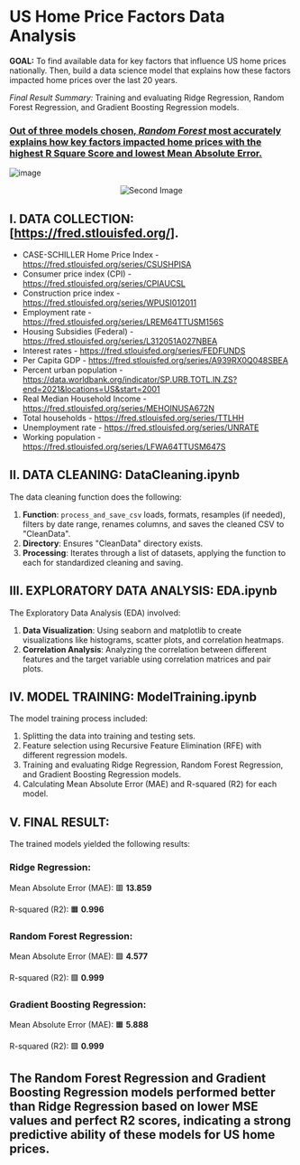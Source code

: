﻿# US Home Price Factors Data Analysis

**GOAL:** To find available data for key factors that influence US home prices nationally. Then, build a data science model that explains how these factors impacted home prices over the last 20 years. 

*Final Result Summary:* Training and evaluating Ridge Regression, Random Forest Regression, and Gradient Boosting Regression models. 
### <u>Out of three models chosen, <em>Random Forest</em> most accurately explains how key factors impacted home prices with the highest R Square Score and lowest Mean Absolute Error.</u>

![image](https://github.com/eKeiran/US_Home_Price_Factors_Data_Analysis/assets/34791715/a04df742-c540-4975-a284-2c04d8d326d2)

<p align="center">
  <img src="https://github.com/eKeiran/US_Home_Price_Factors_Data_Analysis/assets/34791715/2028256c-bf76-4da2-b0a7-07a6781df401" alt="Second Image">
</p>

## I. DATA COLLECTION: [https://fred.stlouisfed.org/].

- CASE-SCHILLER Home Price Index - https://fred.stlouisfed.org/series/CSUSHPISA
- Consumer price index (CPI) - https://fred.stlouisfed.org/series/CPIAUCSL
- Construction price index - https://fred.stlouisfed.org/series/WPUSI012011
- Employment rate - https://fred.stlouisfed.org/series/LREM64TTUSM156S
- Housing Subsidies (Federal) - https://fred.stlouisfed.org/series/L312051A027NBEA
- Interest rates - https://fred.stlouisfed.org/series/FEDFUNDS
- Per Capita GDP - https://fred.stlouisfed.org/series/A939RX0Q048SBEA
- Percent urban population - https://data.worldbank.org/indicator/SP.URB.TOTL.IN.ZS?end=2021&locations=US&start=2001
- Real Median Household Income - https://fred.stlouisfed.org/series/MEHOINUSA672N
- Total households - https://fred.stlouisfed.org/series/TTLHH
- Unemployment rate - https://fred.stlouisfed.org/series/UNRATE
- Working population - https://fred.stlouisfed.org/series/LFWA64TTUSM647S

## II. DATA CLEANING: DataCleaning.ipynb
The data cleaning function does the following:

1. **Function**: `process_and_save_csv` loads, formats, resamples (if needed), filters by date range, renames columns, and saves the cleaned CSV to "CleanData".
2. **Directory**: Ensures "CleanData" directory exists.
3. **Processing**: Iterates through a list of datasets, applying the function to each for standardized cleaning and saving.

## III. EXPLORATORY DATA ANALYSIS: EDA.ipynb
The Exploratory Data Analysis (EDA) involved:

1. **Data Visualization**: Using seaborn and matplotlib to create visualizations like histograms, scatter plots, and correlation heatmaps.
2. **Correlation Analysis**: Analyzing the correlation between different features and the target variable using correlation matrices and pair plots.

## IV. MODEL TRAINING: ModelTraining.ipynb
The model training process included:

1. Splitting the data into training and testing sets.
2. Feature selection using Recursive Feature Elimination (RFE) with different regression models.
3. Training and evaluating Ridge Regression, Random Forest Regression, and Gradient Boosting Regression models.
4. Calculating Mean Absolute Error (MAE) and R-squared (R2) for each model.

## V. FINAL RESULT:

The trained models yielded the following results:

### Ridge Regression:

Mean Absolute Error (MAE): 🟥 **13.859**

R-squared (R2): 🟧 **0.996**

### Random Forest Regression:

Mean Absolute Error (MAE): 🟩 **4.577**

R-squared (R2): 🟩 **0.999**

### Gradient Boosting Regression:

Mean Absolute Error (MAE): 🟧 **5.888**

R-squared (R2): 🟩 **0.999**


## The Random Forest Regression and Gradient Boosting Regression models performed better than Ridge Regression based on lower MSE values and perfect R2 scores, indicating a strong predictive ability of these models for US home prices.
